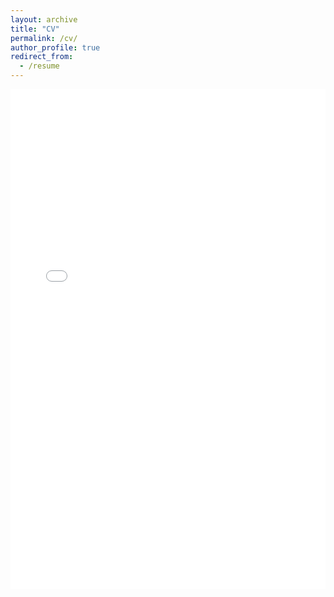 ```yaml
---
layout: archive
title: "CV"
permalink: /cv/
author_profile: true
redirect_from:
  - /resume
---
```


<embed src="{{ '/files/cv.pdf' | relative_url }}" type="application/pdf" width="100%" height="800px" />

